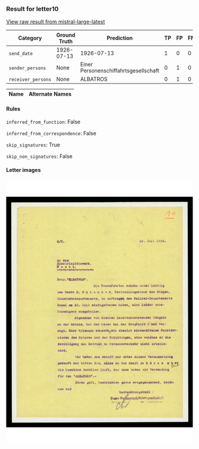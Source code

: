 ### Result for letter10
[View raw result from mistral-large-latest](https://github.com/RISE-UNIBAS/humanities_data_benchmark/blob/main/results/2025-10-01/T0189/request_T0189_letter10.json)


| Category          | Ground Truth | Prediction | TP | FP | FN |
|------------------|--------------|------------|----|----|----|
| `send_date`        | 1926-07-13 | 1926-07-13 | 1 | 0 | 0 |
| `sender_persons`  | None | Einer Personenschiffahrtsgesellschaft | 0 | 1 | 0 |
| `receiver_persons` | None | ALBATROS | 0 | 1 | 0 |

| Name | Alternate Names |
| --- | --- |

#### Rules
`inferred_from_function`: False

`inferred_from_correspondence`: False

`skip_signatures`: True

`skip_non_signatures`: False

#### Letter images

<img src="https://github.com/RISE-UNIBAS/humanities_data_benchmark/blob/main/benchmarks/metadata_extraction/images/letter10_p1.jpg?raw=true" alt="letter10_p1.jpg" width="800px">

